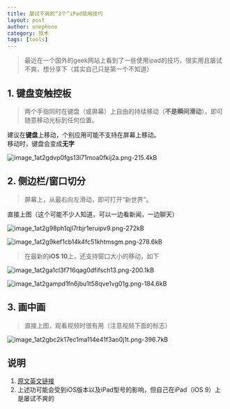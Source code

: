 ```yaml
---
title: 屡试不爽的“3个”iPad使用技巧
layout: post
author: onephone
category: 技术
tags: [tools]
---
```


> 最近在一个国外的geek网站上看到了一些使用ipad的技巧，很实用且屡试不爽，想分享下（其实自己只是第一个不知道）

## 1. 键盘变触控板

> 两个手指同时在键盘（或屏幕）上自由的持续移动（**不是瞬间滑动**），即可随意移动光标到任何位置。  

建议在**键盘**上移动，个别应用可能不支持在屏幕上移动。  
移动时，键盘会变成**无字**

![image_1at2gdvp0fgs13l71moa0fkij2a.png-215.4kB][6]


## 2. 侧边栏/窗口切分

> 屏幕上，从最右向左滑动，即可打开“新世界”。

直接上图（这个可能不少人知道，可以一边看新闻，一边聊天）  

![image_1at2g98ph1qjl7rbjr1eruipv9.png-272kB][1]

![image_1at2g9kef1cb14k4fc51khtmsgm.png-278.6kB][2]

> 在最新的**iOS 10**上，还支持窗口大小的移动，如下  

![image_1at2ga1cl3f716qag0dfifsch13.png-200.1kB][3]

![image_1at2gampd1fn6jbu1t58qve1vg01g.png-184.6kB][4]


## 3. 画中画

> 直接上图，观看视频时很有用（注意视频下面的标志）

![image_1at2gbc2k17ec1ma114e41f3ao0j1t.png-396.7kB][5]

## 说明
1. [原文英文链接][7]  
2. 上述功可能会受到iOS版本以及iPad型号的影响，但自己在iPad（iOS 9）上是屡试不爽的


  [1]: http://static.zybuluo.com/wuzhimang/x3aqt5bg74h6zxtjcvwt0npa/image_1at2g98ph1qjl7rbjr1eruipv9.png
  [2]: http://static.zybuluo.com/wuzhimang/hfh1jlzq4bs32p8pypj1ocsf/image_1at2g9kef1cb14k4fc51khtmsgm.png
  [3]: http://static.zybuluo.com/wuzhimang/dhybknc6eu4szjpjs3krdwj5/image_1at2ga1cl3f716qag0dfifsch13.png
  [4]: http://static.zybuluo.com/wuzhimang/l092lxukg44lknm1iad9gz8z/image_1at2gampd1fn6jbu1t58qve1vg01g.png
  [5]: http://static.zybuluo.com/wuzhimang/xsitjeazu4oa9jawma5gsdwi/image_1at2gbc2k17ec1ma114e41f3ao0j1t.png
  [6]: http://static.zybuluo.com/wuzhimang/y555svrhqexqhitmoc0q6hma/image_1at2gdvp0fgs13l71moa0fkij2a.png
  [7]: http://www.howtogeek.com/228955/how-to-use-multiple-apps-at-once-on-an-ipad/
